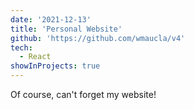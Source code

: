 ```yaml
---
date: '2021-12-13'
title: 'Personal Website'
github: 'https://github.com/wmaucla/v4'
tech:
  - React
showInProjects: true
---
```


Of course, can't forget my website!
